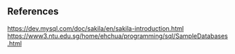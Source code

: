 
## References
https://dev.mysql.com/doc/sakila/en/sakila-introduction.html
https://www3.ntu.edu.sg/home/ehchua/programming/sql/SampleDatabases.html